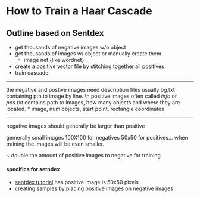 # How to Train a Haar Cascade

## Outline based on Sentdex

* get thousands of negative images w/o object
* get thousands of images w/ object or manually create them
    * image net {like wordnet}
* create a positive vector file by stitching together all positives
* train cascade  
---
the negative and postive images need description files
usually bg.txt containing pth to image by line. \n
positive images often called _info_ or _pos.txt_ 
contains path to images, how many objects and where they are located.
    * image, num objects, start point, rectangle coordinates

---
negative images should generally be larger than positive

gemerally small images 100X100 for negatives 50x50 for positives...
 when training the images will be even smaller.

~ double the amount of positive images to negative for training



#### specifics for setndex

* [sentdex tutorial](https://www.youtube.com/watch?v=jG3bu0tjFbk&list=PLQVvvaa0QuDdttJXlLtAJxJetJcqmqlQq&index=17)
    has positive image is 50x50 pixels
* creating samples by placing positive images on negative images
